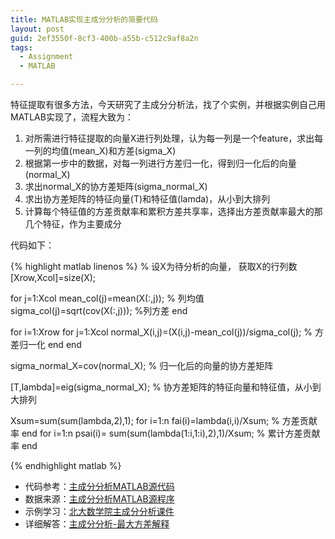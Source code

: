 ```yaml
---
title: MATLAB实现主成分分析的简要代码
layout: post
guid: 2ef3550f-8cf3-400b-a55b-c512c9af8a2n
tags:
  - Assignment
  - MATLAB

---
```



特征提取有很多方法，今天研究了主成分分析法，找了个实例，并根据实例自己用MATLAB实现了，流程大致为：

1. 对所需进行特征提取的向量X进行列处理，认为每一列是一个feature，求出每一列的均值(mean_X)和方差(sigma_X)
2. 根据第一步中的数据，对每一列进行方差归一化，得到归一化后的向量(normal_X)
3. 求出normal_X的协方差矩阵(sigma_normal_X)
4. 求出协方差矩阵的特征向量(T)和特征值(lamda)，从小到大排列
5. 计算每个特征值的方差贡献率和累积方差共享率，选择出方差贡献率最大的那几个特征，作为主要成分

代码如下：

{% highlight matlab linenos %}
% 设X为待分析的向量， 获取X的行列数
[Xrow,Xcol]=size(X);

for j=1:Xcol
    mean_col(j)=mean(X(:,j)); % 列均值
    sigma_col(j)=sqrt(cov(X(:,j))); %列方差
end

for i=1:Xrow
    for j=1:Xcol
        normal_X(i,j)=(X(i,j)-mean_col(j))/sigma_col(j); % 方差归一化
    end
end

sigma_normal_X=cov(normal_X); % 归一化后的向量的协方差矩阵

[T,lambda]=eig(sigma_normal_X); % 协方差矩阵的特征向量和特征值，从小到大排列

Xsum=sum(sum(lambda,2),1);
for i=1:n
    fai(i)=lambda(i,i)/Xsum; % 方差贡献率
end
for i=1:n
    psai(i)= sum(sum(lambda(1:i,1:i),2),1)/Xsum; % 累计方差贡献率
end

{% endhighlight matlab %}

* 代码参考：[主成分分析MATLAB源代码](http://www.matlabsky.com/thread-668-1-1.html)
* 数据来源：[主成分分析MATLAB源程序](http://wenku.baidu.com/view/795d39dca58da0116c17497d.html)
* 示例学习：[北大数学院主成分分析课件](http://www.math.pku.edu.cn/teachers/tli/Teaching/Multivariate/Slides/Slide0516.ppt)
* 详细解答：[主成分分析-最大方差解释](http://www.cnblogs.com/jerrylead/archive/2011/04/18/2020209.html)
